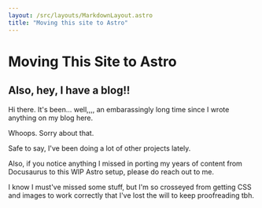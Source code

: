 ```yaml
---
layout: /src/layouts/MarkdownLayout.astro
title: "Moving this site to Astro"
---
```


# Moving This Site to Astro
## Also, hey, I have a blog!!

Hi there. It's been... well,,,, an embarassingly long time since I wrote anything on my blog here.

Whoops. Sorry about that.

Safe to say, I've been doing a lot of other projects lately.

Also, if you notice anything I missed in porting my years of content from Docusaurus to this WIP Astro setup, please do reach out to me.

I know I must've missed some stuff, but I'm so crosseyed from getting CSS and images to work correctly that I've lost the will to keep proofreading tbh.
